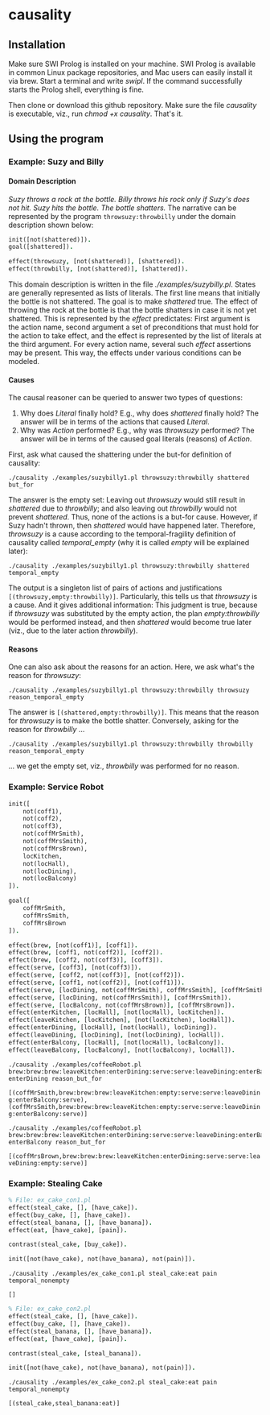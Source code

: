 # causality

## Installation

Make sure SWI Prolog is installed on your machine. SWI Prolog is available in common Linux package repositories, and Mac users can easily install it via brew. Start a terminal and write _swipl_. If the command successfully starts the Prolog shell, everything is fine. 

Then clone or download this github repository. Make sure the file _causality_ is executable, viz., run _chmod +x causality_. That's it.

## Using the program

### Example: Suzy and Billy

#### Domain Description

*Suzy throws a rock at the bottle. Billy throws his rock only if Suzy's does not hit. Suzy hits the bottle. The bottle shatters.* The narrative can be represented by the program <code>throwsuzy:throwbilly</code> under the domain description shown below:

```prolog
init([not(shattered)]).
goal([shattered]).

effect(throwsuzy, [not(shattered)], [shattered]).
effect(throwbilly, [not(shattered)], [shattered]).
```

This domain description is written in the file *./examples/suzybilly.pl*. States are generally represented as lists of literals. The first line means that initially the bottle is not shattered. The goal is to make *shattered* true. The effect of throwing the rock at the bottle is that the bottle shatters in case it is not yet shattered. This is represented by the *effect* predictates: First argument is the action name, second argument a set of preconditions that must hold for the action to take effect, and the effect is represented by the list of literals at the third argument. For every action name, several such *effect* assertions may be present. This way, the effects under various conditions can be modeled.

#### Causes

The causal reasoner can be queried to answer two types of questions: 

1. Why does *Literal* finally hold? E.g., why does *shattered* finally hold? The answer will be in terms of the actions that caused *Literal*.
1. Why was *Action* performed? E.g., why was *throwsuzy* performed? The answer will be in terms of the caused goal literals (reasons) of *Action*.

First, ask what caused the shattering under the but-for definition of causality:
```
./causality ./examples/suzybilly1.pl throwsuzy:throwbilly shattered but_for
```

The answer is the empty set: Leaving out *throwsuzy* would still result in *shattered* due to *throwbilly*; and also leaving out *throwbilly* would not prevent *shattered*. Thus, none of the actions is a but-for cause. However, if Suzy hadn't thrown, then *shattered* would have happened later. Therefore, *throwsuzy* is a cause according to the temporal-fragility definition of causality called *temporal_empty* (why it is called *empty* will be explained later):
```
./causality ./examples/suzybilly1.pl throwsuzy:throwbilly shattered temporal_empty
```

The output is a singleton list of pairs of actions and justifications <code>[(throwsuzy,empty:throwbilly)]</code>. Particularly, this tells us that *throwsuzy* is a cause. And it gives additional information: This judgment is true, because if *throwsuzy* was substituted by the empty action, the plan *empty:throwbilly* would be performed instead, and then *shattered* would become true later (viz., due to the later action *throwbilly*).


#### Reasons

One can also ask about the reasons for an action. Here, we ask what's the reason for *throwsuzy*:
```
./causality ./examples/suzybilly1.pl throwsuzy:throwbilly throwsuzy reason_temporal_empty
```

The answer is <code>[(shattered,empty:throwbilly)]</code>. This means that the reason for *throwsuzy* is to make the bottle shatter. Conversely, asking for the reason for *throwbilly* ...
```
./causality ./examples/suzybilly1.pl throwsuzy:throwbilly throwbilly reason_temporal_empty
```

... we get the empty set, viz., *throwbilly* was performed for no reason.

### Example: Service Robot

```prolog
init([
    not(coff1), 
    not(coff2), 
    not(coff3), 
    not(coffMrSmith), 
    not(coffMrsSmith), 
    not(coffMrsBrown), 
    locKitchen, 
    not(locHall), 
    not(locDining), 
    not(locBalcony)
]).

goal([
    coffMrSmith,
    coffMrsSmith,
    coffMrsBrown
]).

effect(brew, [not(coff1)], [coff1]).
effect(brew, [coff1, not(coff2)], [coff2]).
effect(brew, [coff2, not(coff3)], [coff3]).
effect(serve, [coff3], [not(coff3)]).
effect(serve, [coff2, not(coff3)], [not(coff2)]).
effect(serve, [coff1, not(coff2)], [not(coff1)]).
effect(serve, [locDining, not(coffMrSmith), coffMrsSmith], [coffMrSmith]).
effect(serve, [locDining, not(coffMrsSmith)], [coffMrsSmith]).
effect(serve, [locBalcony, not(coffMrsBrown)], [coffMrsBrown]).
effect(enterKitchen, [locHall], [not(locHall), locKitchen]).
effect(leaveKitchen, [locKitchen], [not(locKitchen), locHall]).
effect(enterDining, [locHall], [not(locHall), locDining]).
effect(leaveDining, [locDining], [not(locDining), locHall]).
effect(enterBalcony, [locHall], [not(locHall), locBalcony]).
effect(leaveBalcony, [locBalcony], [not(locBalcony), locHall]).
````


```
./causality ./examples/coffeeRobot.pl brew:brew:brew:leaveKitchen:enterDining:serve:serve:leaveDining:enterBalcony:serve enterDining reason_but_for
```
<code>[(coffMrSmith,brew:brew:brew:leaveKitchen:empty:serve:serve:leaveDining:enterBalcony:serve),(coffMrsSmith,brew:brew:brew:leaveKitchen:empty:serve:serve:leaveDining:enterBalcony:serve)]</code>

```
./causality ./examples/coffeeRobot.pl brew:brew:brew:leaveKitchen:enterDining:serve:serve:leaveDining:enterBalcony:serve enterBalcony reason_but_for
```

<code>[(coffMrsBrown,brew:brew:brew:leaveKitchen:enterDining:serve:serve:leaveDining:empty:serve)]</code>

### Example: Stealing Cake

```prolog
% File: ex_cake_con1.pl
effect(steal_cake, [], [have_cake]).
effect(buy_cake, [], [have_cake]).
effect(steal_banana, [], [have_banana]).
effect(eat, [have_cake], [pain]).

contrast(steal_cake, [buy_cake]).

init([not(have_cake), not(have_banana), not(pain)]).
```

```
./causality ./examples/ex_cake_con1.pl steal_cake:eat pain temporal_nonempty
```

<code>[]</code>

```prolog
% File: ex_cake_con2.pl
effect(steal_cake, [], [have_cake]).
effect(buy_cake, [], [have_cake]).
effect(steal_banana, [], [have_banana]).
effect(eat, [have_cake], [pain]).

contrast(steal_cake, [steal_banana]).

init([not(have_cake), not(have_banana), not(pain)]).
```

```
./causality ./examples/ex_cake_con2.pl steal_cake:eat pain temporal_nonempty
```

<code>[(steal_cake,steal_banana:eat)]</code>